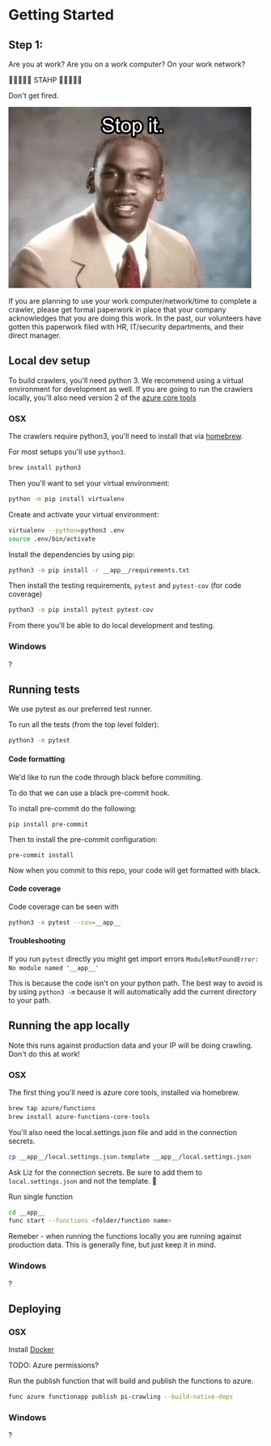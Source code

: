# Getting Started

## Step 1:

Are you at work? Are you on a work computer? On your work network? 

🛑🛑🛑🛑🛑 STAHP 🛑🛑🛑🛑🛑

Don't get fired. 

![mj](./imgs/stahp.gif)


If you are planning to use your work computer/network/time to complete a crawler, please get formal paperwork in place that your company acknowledges that you are doing this work. In the past, our volunteers have gotten this paperwork filed with HR, IT/security departments, and their direct manager.

## Local dev setup

To build crawlers, you'll need python 3. We recommend using a virtual environment for development as well. If you are going to run the crawlers locally, you'll also need version 2 of the [azure core tools](https://docs.microsoft.com/en-us/azure/azure-functions/functions-run-local)

### OSX

The crawlers require python3, you'll need to install that via [homebrew](https://brew.sh/).

For most setups you'll use `python3`. 

```bash
brew install python3
```

Then you'll want to set your virtual environment:

```bash
python -m pip install virtualenv
```

Create and activate your virtual environment:

```bash
virtualenv --python=python3 .env
source .env/bin/activate
```

Install the dependencies by using pip:

```bash
python3 -m pip install -r __app__/requirements.txt
```

Then install the testing requirements, `pytest` and `pytest-cov` (for code coverage)

```bash
python3 -m pip install pytest pytest-cov
```

From there you'll be able to do local development and testing.

### Windows

?

## Running tests

We use pytest as our preferred test runner. 

To run all the tests (from the top level folder):

```bash
python3 -m pytest
```

#### Code formatting

We'd like to run the code through black before commiting. 

To do that we can use a black pre-commit hook.

To install pre-commit do the following:

```
pip install pre-commit
```

Then to install the pre-commit configuration:

```
pre-commit install
```

Now when you commit to this repo, your code will get formatted with black.

#### Code coverage

Code coverage can be seen with 

```bash
python3 -m pytest --cov=__app__
```

#### Troubleshooting
If you run `pytest` directly you might get import errors `ModuleNotFoundError: No module named '__app__'`

This is because the code isn't on your python path. The best way to avoid is by using `python3 -m` because it will automatically add the current directory to your path.


## Running the app locally

Note this runs against production data and your IP will be doing crawling. Don't do this at work!

### OSX

The first thing you'll need is azure core tools, installed via homebrew.

```bash
brew tap azure/functions
brew install azure-functions-core-tools
```

You'll also need the local.settings.json file and add in the connection secrets. 

```bash
cp __app__/local.settings.json.template __app__/local.settings.json
```

Ask Liz for the connection secrets. Be sure to add them to `local.settings.json` and not the template. 🙂

Run single function 

```bash
cd __app__
func start --functions <folder/function name>
```

Remeber - when running the functions locally you are running against production data. This is generally fine, but just keep it in mind. 

### Windows

?

## Deploying

### OSX

Install [Docker](https://docs.docker.com/docker-for-mac/install/)

TODO: Azure permissions? 

Run the publish function that will build and publish the functions to azure.

```bash
func azure functionapp publish pi-crawling --build-native-deps
```

### Windows

?
